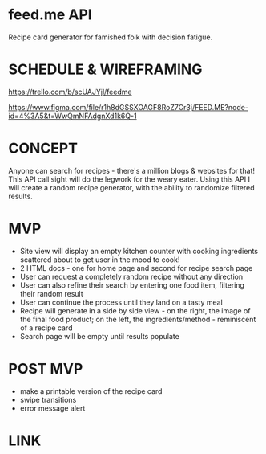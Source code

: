 # feed.me API
Recipe card generator for famished folk with decision fatigue.

# SCHEDULE & WIREFRAMING
https://trello.com/b/scUAJYjl/feedme

https://www.figma.com/file/r1h8dGSSXOAGF8RoZ7Cr3j/FEED.ME?node-id=4%3A5&t=WwQmNFAdgnXd1k6Q-1

# CONCEPT 
Anyone can search for recipes - there's a million blogs & websites for that! This API call sight will do the legwork for the weary eater. Using this API I will create a random recipe generator, with the ability to randomize filtered results.
        
# MVP
- Site view will display an empty kitchen counter with cooking ingredients scattered about to get user in the mood to cook!
- 2 HTML docs - one for home page and second for recipe search page
- User can request a completely random recipe without any direction
- User can also refine their search by entering one food item, filtering their random result
- User can continue the process until they land on a tasty meal
- Recipe will generate in a side by side view - on the right, the image of the final food product; on the left, the ingredients/method - reminiscent of a recipe card
- Search page will be empty until results populate

# POST MVP
- make a printable version of the recipe card
- swipe transitions
- error message alert

# LINK



